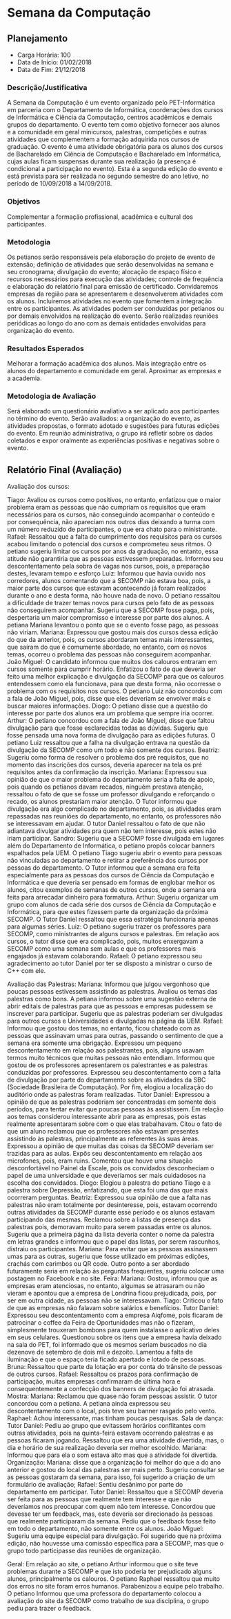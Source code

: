 Semana da Computação
====================

Planejamento
------------

* Carga Horária: 100
* Data de Início: 01/02/2018
* Data de Fim: 21/12/2018

### Descrição/Justificativa
A  Semana  da  Computação  é   um  evento  organizado  pelo  PET-Informática
em  parceria  com o  Departamento  de  Informática, coordenações  dos  cursos
de  Informática  e  Ciência  da Computação,  centros  acadêmicos  e  demais
grupos  do departamento.  O evento  tem como  objetivo fornecer  aos alunos  e a
comunidade em geral minicursos, palestras, competições e outras atividades que
complementem a formação  adquirida nos cursos de graduação. O  evento é uma
atividade obrigatória para  os alunos dos cursos de Bacharelado  em Ciência de
Computação e Bacharelado em Informática,  cujas aulas ficam suspensas durante
sua realização (a  presença é condicional a participação  no evento). Esta
é a segunda edição  do evento e está prevista para  ser realizada no segundo
semestre do ano letivo, no período de 10/09/2018 a 14/09/2018.

### Objetivos
Complementar a formação profissional, acadêmica e cultural dos participantes.

### Metodologia
Os  petianos serão  responsáveis pela  elaboração  do projeto  de evento  de
extensão;  definição  de atividades  que  serão  desenvolvidas na  semana  e
seu  cronograma;  divulgação  do  evento;  alocação  de  espaço  físico  e
recursos necessários para execução das  atividades; controle de frequência e
elaboração  do relatório  final  para emissão  de certificado.  Convidaremos
empresas  da região  para se  apresentarem  e desenvolverem  atividades com  os
alunos. Incluiremos  atividades no evento  que fomentem a integração  entre os
participantes. As  atividades podem  ser conduzidas por  petianos ou  por demais
envolvidos na realização do evento. Serão realizadas reuniões periódicas ao
longo do ano com as demais entidades envolvidas para organização do evento.

### Resultados Esperados
Melhorar a formação  acadêmica dos alunos. Mais integração  entre os alunos
do departamento e comunidade em geral. Aproximar as empresas e a academia.

### Metodologia de Avaliação
Será elaborado um questionário avaliativo  a ser aplicado aos participantes no
término do evento.  Serão avaliados: a organização do  evento, as atividades
propostas, o formato  adotado e sugestões para futuras edições  do evento. Em
reunião administrativa, o grupo irá refletir  sobre os dados coletados e expor
oralmente as experiências positivas e negativas sobre o evento.

Relatório Final (Avaliação)
---------------------------
Avaliação dos cursos:

Tiago: Avaliou os cursos como positivos, no entanto, enfatizou que o maior problema eram as pessoas que não cumpriam os requisitos que eram necessários para os cursos, não conseguindo acompanhar o conteúdo e por consequência, não apareciam nos outros dias deixando a turma com um número reduzido de participantes, o que era chato para o ministrante.
Rafael: Ressaltou que a falta do cumprimento dos requisitos para os cursos acabou limitando o potencial dos cursos e comprometeu seus ritmos. O petiano sugeriu limitar os cursos por anos da graduação, no entanto, essa atitude não garantiria que as pessoas estivessem preparadas. Informou seu descontentamento pela sobra de vagas nos cursos, pois, a preparação destes, levaram tempo e esforço
Luiz: Informou que havia ouvido nos corredores, alunos comentando que a SECOMP não estava boa, pois, a maior parte dos cursos que estavam acontecendo já foram realizados durante o ano e desta forma, não houve nada de novo. O petiano ressaltou a dificuldade de trazer temas novos para cursos pelo fato de as pessoas não conseguirem acompanhar. Sugeriu que a SECOMP fosse paga, pois, despertaria um maior compromisso e interesse por parte dos alunos. A petiana Mariana levantou o ponto que se o evento fosse pago, as pessoas não viriam.
Mariana: Expressou que gostou mais dos cursos dessa edição do que da anterior, pois, os cursos abordaram temas mais interessantes, que saíram do que é comumente abordado, no entanto, com os novos temas, ocorreu o problema das pessoas não conseguirem acompanhar.
João Miguel: O candidato informou que muitos dos calouros entraram em cursos somente para cumprir horário. Enfatizou o fato de que deveria ser feito uma melhor explicação e divulgação da SECOMP para que os calouros entendessem como ela funcionava, para que desta forma, não ocorresse o problema com os requisitos nos cursos. O petiano Luiz não concordou com a fala de João Miguel, pois, disse que eles deveriam se envolver mais e buscar maiores informações.
Diogo: O petiano disse que a questão do interesse por parte dos alunos era um problema que sempre iria ocorrer.
Arthur: O petiano concordou com a fala de João Miguel, disse que faltou divulgação para que fosse esclarecidas todas as dúvidas. Sugeriu que fosse pensada uma nova forma de divulgação para as edições futuras. O petiano Luiz ressaltou que a falha na divulgação entrava na questão da divulgação da SECOMP como um todo e não somente dos cursos.
Beatriz: Sugeriu como forma de resolver o problema dos pré requisitos, que no momento das inscrições dos cursos, deveria aparecer na tela os pré requisitos antes da confirmação da inscrição.
Mariana: Expressou sua opinião de que o maior problema do departamento seria a falta de apoio, pois quando os petianos davam recados, ninguém prestava atenção, ressaltou o fato de que se fosse um professor divulgando e reforçando o recado, os alunos prestariam maior atenção. O Tutor informou que divulgação era algo complicado no departamento, pois, as atividades eram repassadas nas reuniões do departamento, no entanto, os professores não se interessavam em ajudar. O tutor Daniel ressaltou o fato de que não adiantava divulgar atividades pra quem não tem interesse, pois estes não iriam participar.
Sandro: Sugeriu que a SECOMP fosse divulgada em lugares além do Departamento de Informática, o petiano propôs colocar banners espalhados pela UEM. O petiano Tiago sugeriu abrir o evento para pessoas não vinculadas ao departamento e retirar a preferência dos cursos por pessoas do departamento. O Tutor informou que a semana era feita especialmente para as pessoas dos cursos de Ciência da Computação e Informática e que deveria ser pensado em formas de englobar melhor os alunos, citou exemplos de semanas de outros cursos, onde a semana era feita para arrecadar dinheiro para formatura.
Arthur: Sugeriu organizar um grupo com alunos de cada série dos cursos de Ciência da Computação e Informática, para que estes fizessem parte da organização da próxima SECOMP. O Tutor Daniel ressaltou que essa estratégia funcionaria apenas para algumas séries.
Luiz: O petiano sugeriu trazer os professores para SECOMP, como ministrantes de alguns cursos e palestras. Em relação aos cursos, o tutor disse que era complicado, pois, muitos enxergavam a SECOMP como uma semana sem aulas e que os professores mais engajados já estavam colaborando.
Rafael: O petiano expressou seu agradecimento ao tutor Daniel por ter se disposto a ministrar o curso de C++ com ele.

Avaliação das Palestras:
Mariana: Informou que julgou vergonhoso que poucas pessoas estivessem assistindo as palestras. Avaliou os temas das palestras como bons. A petiana informou sobre uma sugestão externa de abrir editais de palestras para que as pessoas e empresas pudessem se inscrever para participar. Sugeriu que as palestras poderiam ser divulgadas para outros cursos e Universidades e divulgadas na página da UEM.
Rafael: Informou que gostou dos temas, no entanto, ficou chateado com as pessoas que assinavam umas para outras, passando o sentimento de que a semana era somente uma obrigação. Expressou um pequeno descontentamento em relação aos palestrantes, pois, alguns usavam termos muito técnicos que muitas pessoas não entendiam. Informou que gostou de os professores apresentarem os palestrantes e as palestras conduzidas por professores. Expressou seu descontentamento com a falta de divulgação por parte do departamento sobre as atividades da SBC (Sociedade Brasileira de Computação). Por fim, elogiou a localização do auditório onde as palestras foram realizadas.
Tutor Daniel: Expressou a opinião de que as palestras poderiam ser concentradas em somente dois períodos, para tentar evitar que poucas pessoas às assistissem. Em relação aos temas considerou interessante abrir para as empresas, pois estas realmente apresentaram sobre com o que elas trabalhavam. Citou o fato de que um aluno reclamou que os professores não estavam presentes assistindo às palestras, principalmente as referentes às suas áreas. Expressou a opinião de que muitas das coisas da SECOMP deveriam ser trazidas para as aulas. Expôs seu descontentamento em relação aos microfones, pois, eram ruins. Comentou que houve uma situação desconfortável no Painel da Escale, pois os convidados desconheciam o papel de uma universidade e que deveríamos ser mais cuidadosos na escolha dos convidados.
Diogo: Elogiou a palestra do petiano Tiago e a palestra sobre Depressão, enfatizando, que esta foi uma das que mais ocorreram perguntas.
Beatriz: Expressou sua opinião de que a falta nas palestras não eram totalmente por desinteresse, pois, estavam ocorrendo outras atividades da SECOMP durante esse período e os alunos estavam participando das mesmas. Reclamou sobre a listas de presença das palestras pois, demoravam muito para serem passadas entre os alunos. Sugeriu que a primeira página da lista deveria conter o nome da palestra em letras grandes e informou que o papel das listas, por serem rascunhos, distraiu os participantes. 
Mariana: Para evitar que as pessoas assinassem umas para as outras, sugeriu que fosse utilizado em próximas edições, crachás com carimbos ou QR code. Outro ponto a ser abordado futuramente seria em relação às perguntas frequentes, sugeriu colocar uma postagem no Facebook e no site.
Feira:
Mariana: Gostou, informou que as empresas eram atenciosas, no entanto, algumas se atrasaram ou não vieram e apontou que a empresa de Londrina ficou prejudicada, pois, por ser em outra cidade, as pessoas não se interessavam. 
Tiago: Criticou o fato de que as empresas não falavam sobre salários e benefícios.
Tutor Daniel: Expressou seu descontentamento com a empresa Aiqfome, pois ficaram de patrocinar o coffee da Feira de Oportunidades mas não o fizeram, simplesmente trouxeram bombons para quem instalasse o aplicativo deles em seus celulares. Questionou sobre os itens que a empresa havia deixado na sala do PET, foi informado que os mesmos seriam buscados no dia dezenove de setembro de dois mil e dezoito. Lamentou a falta de iluminação e que o espaço teria ficado apertado e lotado de pessoas.
Bruna: Ressaltou que parte da lotação era por conta do trânsito de pessoas de outros cursos.
Rafael: Ressaltou os prazos para confirmação de participação, muitas empresas confirmaram de última hora e consequentemente a confecção dos banners de divulgação foi atrasada.
Mostra:
Mariana: Reclamou que quase não foram pessoas assistir. O tutor concordou com a petiana. A petiana ainda expressou seu descontentamento com o local, pois teve seu banner rasgado pelo vento.
Raphael: Achou interessante, mas tinham poucas pesquisas.
Sala de dança:
Tutor Daniel: Pediu ao grupo que evitassem horários conflitantes com outras atividades, pois na quinta-feira estavam ocorrendo palestras e as pessoas ficaram jogando. Ressaltou que era uma atividade divertida, mas, o dia e horário de sua realização deveria ser melhor escolhido.
Mariana: Informou que para ela o som estava alto mas que a atividade foi divertida.
Organização:
Mariana: disse que a organização foi melhor do que a do ano anterior e gostou do local das palestras ser mais perto. Sugeriu consultar se as pessoas gostaram da semana, para isso, foi sugerido a criação de um formulário de avaliação;
Rafael: Sentiu desânimo por parte do departamento em participar.
Tutor Daniel: Ressaltou que a SECOMP deveria ser feita para as pessoas que realmente tem interesse e que não deveríamos nos preocupar com quem não tem interesse. Concordou que devesse ter um feedback, mas, este deveria ser direcionado às pessoas que realmente participaram da semana. Pediu que o feedback fosse feito em todo o departamento, não somente entre os alunos.
João Miguel: Sugeriu uma equipe especial para divulgação.
Foi sugerido que na próxima edição, não houvesse uma comissão específica para a SECOMP, mas que o grupo todo participasse das reuniões de organização.

Geral: Em relação ao site, o petiano Arthur informou que o site teve problemas durante a SECOMP e que isto poderia ter prejudicado alguns alunos, principalmente os calouros. O petiano Raphael ressaltou que muito dos erros no site foram erros humanos. Parabenizou a equipe pelo trabalho. O petiano Informou que uma professora do departamento colocou a avaliação do site da SECOMP como trabalho de sua disciplina, o grupo pediu para trazer o feedback.